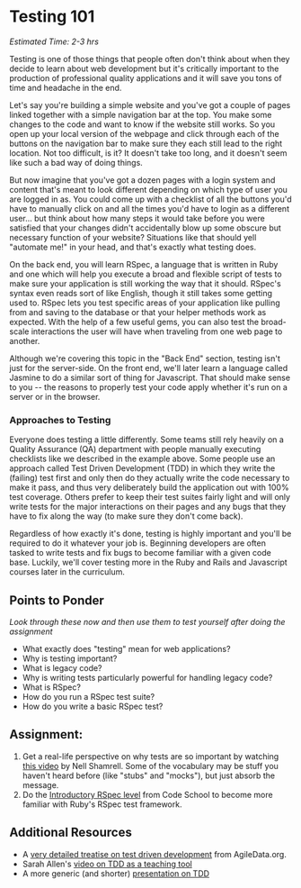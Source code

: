 # Testing 101
*Estimated Time: 2-3 hrs*

Testing is one of those things that people often don't think about when they decide to learn about web development but it's critically important to the production of professional quality applications and it will save you tons of time and headache in the end.

Let's say you're building a simple website and you've got a couple of pages linked together with a simple navigation bar at the top.  You make some changes to the code and want to know if the website still works.  So you open up your local version of the webpage and click through each of the buttons on the navigation bar to make sure they each still lead to the right location.  Not too difficult, is it?  It doesn't take too long, and it doesn't seem like such a bad way of doing things.

But now imagine that you've got a dozen pages with a login system and content that's meant to look different depending on which type of user you are logged in as.  You could come up with a checklist of all the buttons you'd have to manually click on and all the times you'd have to login as a different user... but think about how many steps it would take before you were satisfied that your changes didn't accidentally blow up some obscure but necessary function of your website?  Situations like that should yell "automate me!" in your head, and that's exactly what testing does.

On the back end, you will learn RSpec, a language that is written in Ruby and one which will help you execute a broad and flexible script of tests to make sure your application is still working the way that it should.  RSpec's syntax even reads sort of like English, though it still takes some getting used to.  RSpec lets you test specific areas of your application like pulling from and saving to the database or that your helper methods work as expected.  With the help of a few useful gems, you can also test the broad-scale interactions the user will have when traveling from one web page to another.

Although we're covering this topic in the "Back End" section, testing isn't just for the server-side.  On the front end, we'll later learn a language called Jasmine to do a similar sort of thing for Javascript.  That should make sense to you -- the reasons to properly test your code apply whether it's run on a server or in the browser.

### Approaches to Testing

Everyone does testing a little differently.  Some teams still rely heavily on a Quality Assurance (QA) department with people manually executing checklists like we described in the example above.  Some people use an approach called Test Driven Development (TDD) in which they write the (failing) test first and only then do they actually write the code necessary to make it pass, and thus very deliberately build the application out with 100% test coverage.  Others prefer to keep their test suites fairly light and will only write tests for the major interactions on their pages and any bugs that they have to fix along the way (to make sure they don't come back).  

Regardless of how exactly it's done, testing is highly important and you'll be required to do it whatever your job is.  Beginning developers are often tasked to write tests and fix bugs to become familiar with a given code base.  Luckily, we'll cover testing more in the Ruby and Rails and Javascript courses later in the curriculum.

## Points to Ponder

*Look through these now and then use them to test yourself after doing the assignment*


* What exactly does "testing" mean for web applications?
* Why is testing important?
* What is legacy code?
* Why is writing tests particularly powerful for handling legacy code?
* What is RSpec?
* How do you run a RSpec test suite?
* How do you write a basic RSpec test?

## Assignment:

1. Get a real-life perspective on why tests are so important by watching [this video](http://www.youtube.com/watch?v=nBtO1UOK9Hs) by Nell Shamrell.  Some of the vocabulary may be stuff you haven't heard before (like "stubs" and "mocks"), but just absorb the message. 
1. Do the [Introductory RSpec level](http://rspec.codeschool.com/levels/1) from Code School to become more familiar with Ruby's RSpec test framework.

## Additional Resources

* A [very detailed treatise on test driven development](http://www.agiledata.org/essays/tdd.html) from AgileData.org.
* Sarah Allen's [video on TDD as a teaching tool](http://www.youtube.com/watch?v=KgfdlZuVz7I&list=PLUsjeAGxOpOq9VVgjs7FgvIHMULMrJI_w&index=2)
* A more generic (and shorter) [presentation on TDD](http://www.youtube.com/watch?v=y6yJuPJK67w&list=PLUsjeAGxOpOq9VVgjs7FgvIHMULMrJI_w&index=4)
